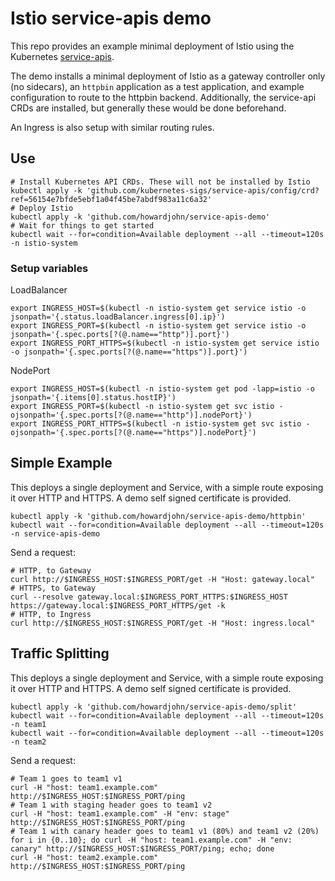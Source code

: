 # Istio service-apis demo

This repo provides an example minimal deployment of Istio using the Kubernetes [service-apis](https://github.com/kubernetes-sigs/service-apis).

The demo installs a minimal deployment of Istio as a gateway controller only (no sidecars), an `httpbin` application as a test application, and example configuration to route to the httpbin backend. Additionally, the service-api CRDs are installed, but generally these would be done beforehand.

An Ingress is also setup with similar routing rules.

## Use

```shell
# Install Kubernetes API CRDs. These will not be installed by Istio
kubectl apply -k 'github.com/kubernetes-sigs/service-apis/config/crd?ref=56154e7bfde5ebf1a04f45be7abdf983a11c6a32'
# Deploy Istio
kubectl apply -k 'github.com/howardjohn/service-apis-demo'
# Wait for things to get started
kubectl wait --for=condition=Available deployment --all --timeout=120s -n istio-system
```

### Setup variables

LoadBalancer
```shell
export INGRESS_HOST=$(kubectl -n istio-system get service istio -o jsonpath='{.status.loadBalancer.ingress[0].ip}')
export INGRESS_PORT=$(kubectl -n istio-system get service istio -o jsonpath='{.spec.ports[?(@.name=="http")].port}')
export INGRESS_PORT_HTTPS=$(kubectl -n istio-system get service istio -o jsonpath='{.spec.ports[?(@.name=="https")].port}')
```

NodePort
```shell
export INGRESS_HOST=$(kubectl -n istio-system get pod -lapp=istio -o jsonpath='{.items[0].status.hostIP}')
export INGRESS_PORT=$(kubectl -n istio-system get svc istio -ojsonpath='{.spec.ports[?(@.name=="http")].nodePort}')
export INGRESS_PORT_HTTPS=$(kubectl -n istio-system get svc istio -ojsonpath='{.spec.ports[?(@.name=="https")].nodePort}')
```

## Simple Example

This deploys a single deployment and Service, with a simple route exposing it over HTTP and HTTPS. A demo self signed certificate is provided.

```shell
kubectl apply -k 'github.com/howardjohn/service-apis-demo/httpbin'
kubectl wait --for=condition=Available deployment --all --timeout=120s -n service-apis-demo
```

Send a request:
```shell
# HTTP, to Gateway
curl http://$INGRESS_HOST:$INGRESS_PORT/get -H "Host: gateway.local"
# HTTPS, to Gateway
curl --resolve gateway.local:$INGRESS_PORT_HTTPS:$INGRESS_HOST https://gateway.local:$INGRESS_PORT_HTTPS/get -k
# HTTP, to Ingress
curl http://$INGRESS_HOST:$INGRESS_PORT/get -H "Host: ingress.local"
```

## Traffic Splitting


This deploys a single deployment and Service, with a simple route exposing it over HTTP and HTTPS. A demo self signed certificate is provided.

```shell
kubectl apply -k 'github.com/howardjohn/service-apis-demo/split'
kubectl wait --for=condition=Available deployment --all --timeout=120s -n team1
kubectl wait --for=condition=Available deployment --all --timeout=120s -n team2
```

Send a request:
```shell
# Team 1 goes to team1 v1
curl -H "host: team1.example.com" http://$INGRESS_HOST:$INGRESS_PORT/ping
# Team 1 with staging header goes to team1 v2
curl -H "host: team1.example.com" -H "env: stage" http://$INGRESS_HOST:$INGRESS_PORT/ping
# Team 1 with canary header goes to team1 v1 (80%) and team1 v2 (20%)
for i in {0..10}; do curl -H "host: team1.example.com" -H "env: canary" http://$INGRESS_HOST:$INGRESS_PORT/ping; echo; done
curl -H "host: team2.example.com" http://$INGRESS_HOST:$INGRESS_PORT/ping
```
